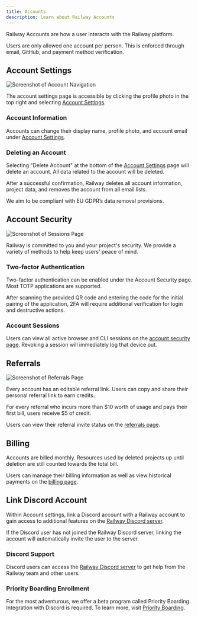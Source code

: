 ```yaml
---
title: Accounts
description: Learn about Railway Accounts
---
```


Railway Accounts are how a user interacts with the Railway platform.

Users are only allowed one account per person. This is enforced through email, GitHub, and payment method verification.

## Account Settings

<Image src="https://res.cloudinary.com/railway/image/upload/v1743471483/docs/account-settings_najujk.png"
alt="Screenshot of Account Navigation"
layout="responsive"
width={1200} height={857} quality={80} />

The account settings page is accessible by clicking the profile photo in the top right and selecting <a href="https://railway.com/account" target="_blank">Account Settings</a>.

### Account Information

Accounts can change their display name, profile photo, and account email under <a href="https://railway.com/account" target="_blank">Account Settings</a>.

### Deleting an Account

Selecting "Delete Account" at the bottom of the <a href="https://railway.com/account" target="_blank">Account Settings</a> page will delete an account. All data related to the account will be deleted.

After a successful confirmation, Railway deletes all account information, project data, and removes the account from all email lists.

We aim to be compliant with EU GDPR’s data removal provisions.

## Account Security

<Image src="https://res.cloudinary.com/railway/image/upload/v1631917786/docs/sessions_qo0lhw.png"
alt="Screenshot of Sessions Page"
layout="responsive"
width={1162} height={587} quality={80} />

Railway is committed to you and your project's security. We provide a variety of methods to help keep users' peace of mind.

### Two-factor Authentication

Two-factor authentication can be enabled under the Account Security page. Most TOTP applications are supported.

After scanning the provided QR code and entering the code for the initial pairing of the application, 2FA will require additional verification for login and destructive actions.

### Account Sessions

Users can view all active browser and CLI sessions on the <a href="https://railway.com/account/security" target="_blank">account security page</a>. Revoking a session will immediately log that device out.

## Referrals

<Image src="https://res.cloudinary.com/railway/image/upload/v1631917786/docs/referrals_iya9mz.png"
alt="Screenshot of Referrals Page"
layout="responsive"
width={1141} height={604} quality={80} />

Every account has an editable referral link. Users can copy and share their personal referral link to earn credits.

For every referral who incurs more than $10 worth of usage and pays their first bill, users receive $5 of credit.

Users can view their referral invite status on the <a href="https://railway.com/account/referrals" target="_blank">referrals page</a>.

## Billing

Accounts are billed monthly. Resources used by deleted projects up until deletion are still counted towards the total bill.

Users can manage their billing information as well as view historical payments on the <a href="https://railway.com/workspace/billing" target="_blank">billing page</a>.

## Link Discord Account

Within Account settings, link a Discord account with a Railway account to gain access to additional features on the <a href="https://discord.gg/railway" target="_blank">Railway Discord server</a>.

If the Discord user has not joined the Railway Discord server, linking the account will automatically invite the user to the server.

### Discord Support

Discord users can access the <a href="https://discord.gg/railway" target="_blank">Railway Discord server</a> to get help from the Railway team and other users.

### Priority Boarding Enrollment

For the most adventurous, we offer a beta program called Priority Boarding. Integration with Discord is required. To learn more, visit [Priority Boarding](/reference/priority-boarding).
